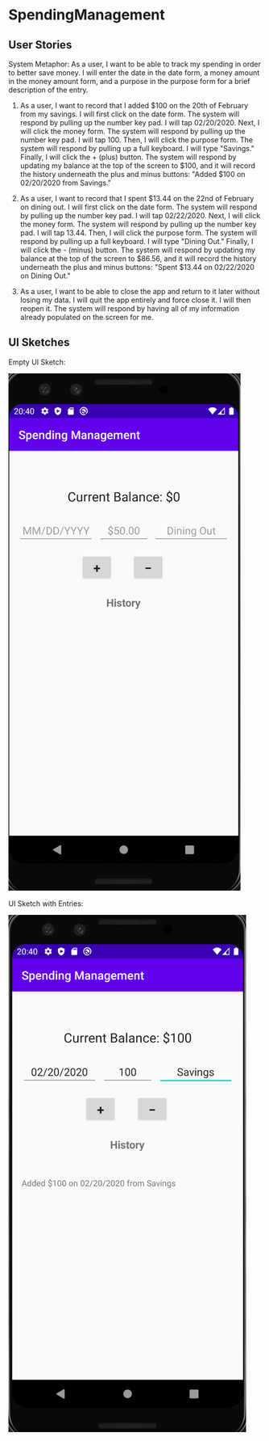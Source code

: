 # SpendingManagement
## User Stories
System Metaphor:
As a user, I want to be able to track my spending in order to better save money. I will enter the date in the date form, a money amount in the money amount form, and a purpose in the purpose form for a brief description of the entry.

1) As a user, I want to record that I added $100 on the 20th of February from my savings. I will first click on the date form. The system will respond by pulling up the number key pad. I will tap 02/20/2020. Next, I will click the money form. The system will respond by pulling up the number key pad. I will tap 100. Then, I will click the purpose form. The system will respond by pulling up a full keyboard. I will type "Savings." Finally, I will click the + (plus) button. The system will respond by updating my balance at the top of the screen to $100, and it will record the history underneath the plus and minus buttons: "Added $100 on 02/20/2020 from Savings."

2) As a user, I want to record that I spent $13.44 on the 22nd of February on dining out. I will first click on the date form. The system will respond by pulling up the number key pad. I will tap 02/22/2020. Next, I will click the money form. The system will respond by pulling up the number key pad. I will tap 13.44. Then, I will click the purpose form. The system will respond by pulling up a full keyboard. I will type "Dining Out." Finally, I will click the - (minus) button. The system will respond by updating my balance at the top of the screen to $86.56, and it will record the history underneath the plus and minus buttons: "Spent $13.44 on 02/22/2020 on Dining Out."

3) As a user, I want to be able to close the app and return to it later without losing my data. I will quit the app entirely and force close it. I will then reopen it. The system will respond by having all of my information already populated on the screen for me.

## UI Sketches
Empty UI Sketch:

![](images/emptyUI.png)

UI Sketch with Entries:

![](images/UIwithEntries.png)
